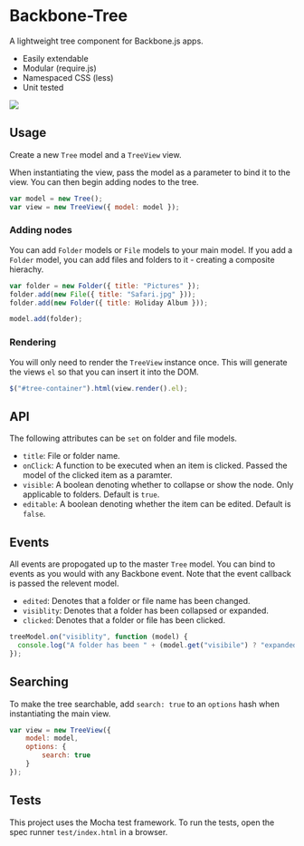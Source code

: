 Backbone-Tree
====================

A lightweight tree component for Backbone.js apps.

* Easily extendable
* Modular (require.js)
* Namespaced CSS (less)
* Unit tested

<img src="https://raw.github.com/st3redstripe/Backbone-Tree/master/src/tree.png"/>

## Usage

Create a new `Tree` model and a `TreeView` view. 

When instantiating the view, pass the model as a parameter to bind it to the view. You can then begin adding nodes to the tree.

```js
var model = new Tree();
var view = new TreeView({ model: model });
```

### Adding nodes

You can add `Folder` models or `File` models to your main model. If you add a `Folder` model, you can add files and folders to it - creating a composite hierachy.

```js
var folder = new Folder({ title: "Pictures" });
folder.add(new File({ title: "Safari.jpg" }));
folder.add(new Folder({ title: Holiday Album }));

model.add(folder);
```

### Rendering
You will only need to render the `TreeView` instance once. This will generate the views `el` so that you can insert it into the DOM.

```js
$("#tree-container").html(view.render().el);
```

## API

The following attributes can be `set` on folder and file models. 

* `title`: File or folder name.
* `onClick`: A function to be executed when an item is clicked. Passed the model of the clicked item as a paramter. 
* `visible`: A boolean denoting whether to collapse or show the node. Only applicable to folders. Default is `true`.
* `editable`: A boolean denoting whether the item can be edited. Default is `false`. 

## Events

All events are propogated up to the master `Tree` model. You can bind to events as you would with any Backbone event.
Note that the event callback is passed the relevent model.

* `edited`: Denotes that a folder or file name has been changed.
* `visiblity`: Denotes that a folder has been collapsed or expanded.
* `clicked`: Denotes that a folder or file has been clicked.

```js
treeModel.on("visiblity", function (model) {
  console.log("A folder has been " + (model.get("visibile") ? "expanded" : "closed"));
});
```

## Searching

To make the tree searchable, add `search: true` to an `options` hash when instantiating the main view.

```js
var view = new TreeView({
	model: model,
	options: {
		search: true
	}
});
```

## Tests

This project uses the Mocha test framework. To run the tests, open the spec runner `test/index.html` in a browser.